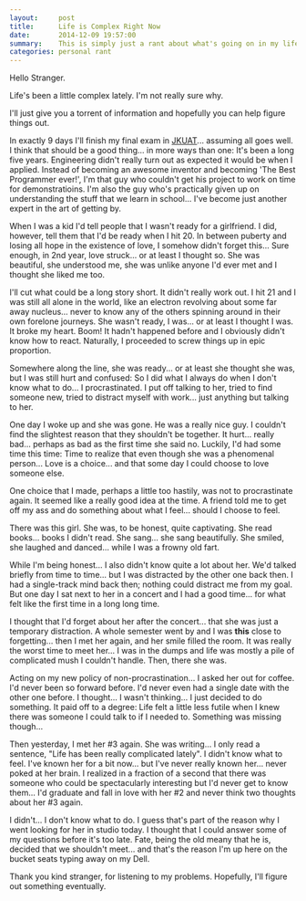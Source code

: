 ```yaml
---
layout:     post
title:      Life is Complex Right Now
date:       2014-12-09 19:57:00
summary:    This is simply just a rant about what's going on in my life right now.
categories: personal rant
---
```


Hello Stranger.

Life's been a little complex lately. I'm not really sure why.

I'll just give you a torrent of information and hopefully you can help figure things out.

In exactly 9 days I'll finish my final exam in [JKUAT][j_id]... assuming all goes well. I think that should be a good thing... in more ways than one: It's been a long five years. Engineering didn't really turn out as expected it would be when I applied. Instead of becoming an awesome inventor and becoming 'The Best Programmer ever!', I'm that guy who couldn't get his project to work on time for demonstratioins. I'm also the guy who's practically given up on understanding the stuff that we learn in school... I've become just another expert in the art of getting by.

When I was a kid I'd tell people that I wasn't ready for a girlfriend. I did, however, tell them that I'd be ready when I hit 20. In between puberty and losing all hope in the existence of love, I somehow didn't forget this... Sure enough, in 2nd year, love struck... or at least I thought so. She was beautiful, she understood me, she was unlike anyone I'd ever met and I thought she liked me too.

I'll cut what could be a long story short. It didn't really work out. I hit 21 and I was still all alone in the world, like an electron revolving about some far away nucleus... never to know any of the others spinning around in their own forelone journeys. She wasn't ready, I was... or at least I thought I was. It broke my heart. Boom! It hadn't happened before and I obviously didn't know how to react. Naturally, I proceeded to screw things up in epic proportion.

Somewhere along the line, she was ready... or at least she thought she was, but I was still hurt and confused: So I did what I always do when I don't know what to do... I procrastinated. I put off talking to her, tried to find someone new, tried to distract myself with work... just anything but talking to her.

One day I woke up and she was gone. He was a really nice guy. I couldn't find the slightest reason that they shouldn't be together. It hurt... really bad... perhaps as bad as the first time she said no. Luckily, I'd had some time this time: Time to realize that even though she was a phenomenal person... Love is a choice... and that some day I could choose to love someone else.

One choice that I made, perhaps a little too hastily, was not to procrastinate again. It seemed like a really good idea at the time. A friend told me to get off my ass and do something about what I feel... should I choose to feel.

There was this girl. She was, to be honest, quite captivating. She read books... books I didn't read. She sang... she sang beautifully. She smiled, she laughed and danced... while I was a frowny old fart.

While I'm being honest... I also didn't know quite a lot about her. We'd talked briefly from time to time... but I was distracted by the other one back then. I had a single-track mind back then; nothing could distract me from my goal. But one day I sat next to her in a concert and I had a good time... for what felt like the first time in a long long time.

I thought that I'd forget about her after the concert... that she was just a temporary distraction. A whole semester went by and I was **this** close to forgetting... then I met her again, and her smile filled the room. It was really the worst time to meet her... I was in the dumps and life was mostly a pile of complicated mush I couldn't handle. Then, there she was.

Acting on my new policy of non-procrastination... I asked her out for coffee. I'd never been so forward before. I'd never even had a single date with the other one before. I thought... I wasn't thinking... I just decided to do something. It paid off to a degree: Life felt a little less futile when I knew there was someone I could talk to if I needed to. Something was missing though...

Then yesterday, I met her #3 again. She was writing... I only read a sentence, "Life has been really complicated lately". I didn't know what to feel. I've known her for a bit now... but I've never really known her... never poked at her brain. I realized in a fraction of a second that there was someone who could be spectacularly interesting but I'd never get to know them... I'd graduate and fall in love with her #2 and never think two thoughts about her #3 again.

I didn't... I don't know what to do. I guess that's part of the reason why I went looking for her in studio today. I thought that I could answer some of my questions before it's too late. Fate, being the old meany that he is, decided that we shouldn't meet... and that's the reason I'm up here on the bucket seats typing away on my Dell.

Thank you kind stranger, for listening to my problems. Hopefully, I'll figure out something eventually.

[j_id]: http://jkuat.ac.ke
